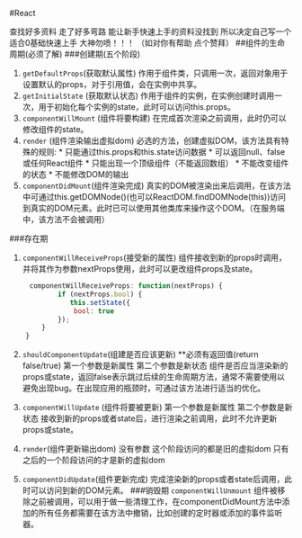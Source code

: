 #React
 
 查找好多资料 走了好多弯路 能让新手快速上手的资料没找到 所以决定自己写一个  适合0基础快速上手  大神勿喷！！！
 （如对你有帮助 点个赞拜）
##组件的生命周期(必须了解) 
###创建期(五个阶段)
   1. `getDefaultProps`(获取默认属性)
     作用于组件类，只调用一次，返回对象用于设置默认的props，对于引用值，会在实例中共享。
   2.  `getInitialState` (获取默认状态)
     作用于组件的实例，在实例创建时调用一次，用于初始化每个实例的state，此时可以访问this.props。
   3.   `componentWillMount` (组件将要构建) 
   在完成首次渲染之前调用，此时仍可以修改组件的state。
   4.  `render` (组件渲染输出虚拟dom)
      必选的方法，创建虚拟DOM，该方法具有特殊的规则:
	*  只能通过this.props和this.state访问数据
	*  可以返回null、false或任何React组件
	* 只能出现一个顶级组件（不能返回数组）
	* 不能改变组件的状态
	* 不能修改DOM的输出
   5.  `componentDidMount`(组件渲染完成)
      真实的DOM被渲染出来后调用，在该方法中可通过this.getDOMNode()(也可以ReactDOM.findDOMNode(this))访问到真实的DOM元素。此时已可以使用其他类库来操作这个DOM。（在服务端中，该方法不会被调用）

###存在期

   1. `componentWillReceiveProps`(接受新的属性)
			组件接收到新的props时调用，并将其作为参数nextProps使用，此时可以更改组件props及state。
``` javascript
	 componentWillReceiveProps: function(nextProps) {
	        if (nextProps.bool) {
		       this.setState({
	            bool: true
	        });
	    }
	}
```

 2. `shouldComponentUpdate`(组建是否应该更新)
	  **必须有返回值(return false/true) 
		第一个参数是新属性
		第二个参数是新状态
	  组件是否应当渲染新的props或state，返回false表示跳过后续的生命周期方法，通常不需要使用以避免出现bug。在出现应用的瓶颈时，可通过该方法进行适当的优化。
	  
 3. `componentWillUpdate` (组件将要被更新)
        第一个参数是新属性
		第二个参数是新状态
	 接收到新的props或者state后，进行渲染之前调用，此时不允许更新props或state。
	 
 4. `render`(组件更新输出dom)
		 没有参数
		 这个阶段访问的都是旧的虚拟dom 
		只有之后的一个阶段访问的才是新的虚拟dom
		
 5.  `componentDidUpdate`(组件更新完成)
	 完成渲染新的props或者state后调用，此时可以访问到新的DOM元素。
###销毁期
   `componentWillUnmount`
组件被移除之前被调用，可以用于做一些清理工作，在componentDidMount方法中添加的所有任务都需要在该方法中撤销，比如创建的定时器或添加的事件监听器。